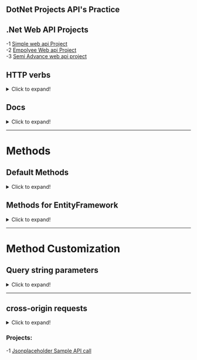 ## DotNet Projects API's Practice

## .Net Web API Projects
-1 [Simple web api Project](https://github.com/Dushyantsingh-ds/dotnet-api/tree/main/Projects/WebApplication_project_03) <br/>
-2 [Empolyee Web api Project](https://github.com/Dushyantsingh-ds/dotnet-api/tree/main/Projects/EmployeeService_project_04) <br/>
-3 [Semi Advance web api project](https://github.com/Dushyantsingh-ds/dotnet-api/tree/main/Projects/JsonProject_05) <br/>

## HTTP verbs
<details>
  <summary>Click to expand!</summary>
  
|HTTP Verb	| CRUD	| Entire Collection (e.g. /customers)	| Specific Item (e.g. /customers/{id}) |
|---|---|---|---|
|POST |Create |	201 (Created), 'Location' header with link to /customers/{id} containing new ID. |	404 (Not Found), 409 (Conflict) if resource already exists..
| GET | Read |	200 (OK), list of customers. Use pagination, sorting and filtering to navigate big lists. |	200 (OK), single customer. 404 (Not Found), if ID not found or invalid.
| PUT |	Update/Replace |	405 (Method Not Allowed), unless you want to update/replace every resource in the entire collection.	200 (OK) or 204 (No Content). 404 (Not Found), if ID not found or invalid.
| PATCH |	Update/Modify	| 405 (Method Not Allowed), unless you want to modify the collection itself.	| 200 (OK) or 204 (No Content). 404 (Not Found), if ID not found or invalid.
| DELETE |	Delete	| 405 (Method Not Allowed), unless you want to delete the whole collection—not often desirable.	200 (OK). | 404 (Not Found), if ID not found or invalid.
</details>

## Docs 
<details>
  <summary>Click to expand!</summary>
-1 Web API Content Negotiation <br/><br/>

Accetpt:application/xml <br/>
Accetpt:application/json <br/>
  
## jsonpFormatter  
<details>
  <summary>Click to expand!</summary>
  
## -1 Install NuGet Package.  <br/>
  
 ### 1.1-Package Manager Console. <br>
  Use this cmd in VS Terminal <br>
  ``` Install-Package WebApiContrib.Formatting.Jsonp ``` 
## 2 Add NameSpace
  ``` using WebApiContrib.Formatting.Jsonp; ```
## 3 Edit Config file <br>
  
Open the file App_Start/WebApiConfig.cs. Add the following code to the WebApiConfig.Register method: 
  ```
var jsonpFormatter = new JsonpMediaTypeFormatter(config.Formatters.JsonFormatter);
config.Formatters.Insert(0, jsonpFormatter);
  ```
  
  From this 
  ```
   public static void Register(HttpConfiguration config)
        {
            // Web API configuration and services
            // Configure Web API to use only bearer token authentication.
            config.SuppressDefaultHostAuthentication();
            config.Filters.Add(new HostAuthenticationFilter(OAuthDefaults.AuthenticationType));

            // Web API routes
            config.MapHttpAttributeRoutes();

            config.Routes.MapHttpRoute(
                name: "DefaultApi",
                routeTemplate: "api/{controller}/{id}",
                defaults: new { id = RouteParameter.Optional }
            );
        }
  ```
  
  To this
  ```
    public static void Register(HttpConfiguration config)
        {
            // Web API configuration and services
            // Configure Web API to use only bearer token authentication.
            config.SuppressDefaultHostAuthentication();
            config.Filters.Add(new HostAuthenticationFilter(OAuthDefaults.AuthenticationType));

            // Web API routes
            config.MapHttpAttributeRoutes();

            config.Routes.MapHttpRoute(
                name: "DefaultApi",
                routeTemplate: "api/{controller}/{id}",
                defaults: new { id = RouteParameter.Optional }
            );
            var jsonpFormatter = new JsonpMediaTypeFormatter(config.Formatters.JsonFormatter);
            config.Formatters.Insert(0, jsonpFormatter); 
        }
  ```
</details>
</details>

------------------

# Methods 
## Default Methods
<details>
  <summary>Click to expand!</summary>
  
  ```
  public class ValuesController : ApiController
{
    static List<string> strings = new List<string>()
    {
        "value0", "value1", "value2"
    };
    // GET api/values
    public IEnumerable<string> Get()
    {
        return strings;
    }

    // GET api/values/5
    public string Get(int id)
    {
        return strings[id];
    }

    // POST api/values
    public void Post([FromBody]string value)
    {
        strings.Add(value);
    }

    // PUT api/values/5
    public void Put(int id, [FromBody]string value)
    {
        strings[id] = value;
    }

    // DELETE api/values/5
    public void Delete(int id)
    {
        strings.RemoveAt(id);
    }
}
```

  </details>

## Methods for EntityFramework
  <details>
  <summary>Click to expand!</summary>
    
-----
### Get 
<details>
  <summary>Click to expand!</summary>
  
  ``` 
   public IEnumerable<Employee> Get()
        {
            using(EmployeeDBEntities entities = new EmployeeDBEntities())
            {
                return entities.Employees.ToList();
            }
        }
  ```
  
  </details>
  
 ### Get (int Id)
<details>
  <summary>Click to expand!</summary>
  
  ``` 
   public Employee Get(int id)
        {
            using (EmployeeDBEntities entities = new EmployeeDBEntities())
            {
                return entities.Employees.FirstOrDefault(e => e.ID == id);
            }
        }
  ```
  </details> 
  
   ### Get (int Id) [HttpResponseMessage]
<details>
  <summary>Click to expand!</summary>
  
  ``` 
public HttpResponseMessage Get(int id)
{
    using (EmployeeDBEntities entities = new EmployeeDBEntities())
    {
        var entity = entities.Employees.FirstOrDefault(e => e.ID == id);
        if (entity != null)
        {
            return Request.CreateResponse(HttpStatusCode.OK, entity);
        }
        else
        {
            return Request.CreateErrorResponse(HttpStatusCode.NotFound,
                "Employee with Id " + id.ToString() + " not found");
        }
    }
}
  ```
  </details> 
  
  -----
  
  ### Post ([FromBody] Employee employee)
<details>
  <summary>Click to expand!</summary>
  
  ``` 
   public void Post([FromBody] Employee employee)
{
    using (EmployeeDBEntities entities = new EmployeeDBEntities())
    {
        entities.Employees.Add(employee);
        entities.SaveChanges();
    }
}
  ```
  </details> 
  
   ### Post ([FromBody] Employee employee) [HttpResponseMessage]
<details>
  <summary>Click to expand!</summary>
  
  ``` 
 public HttpResponseMessage Post([FromBody] Employee employee)
{
    try
    {
        using (EmployeeDBEntities entities = new EmployeeDBEntities())
        {
            entities.Employees.Add(employee);
            entities.SaveChanges();

            var message = Request.CreateResponse(HttpStatusCode.Created, employee);
            message.Headers.Location = new Uri(Request.RequestUri +
                employee.ID.ToString());

            return message;
        }
    }
    catch (Exception ex)
    {
        return Request.CreateErrorResponse(HttpStatusCode.BadRequest, ex);
    }
}
  ```
  </details> 
  
   -----
  
  ### Delete (int id)
<details>
  <summary>Click to expand!</summary>
  
  ``` 
   public void Delete(int id)
{
    using (EmployeeDBEntities entities = new EmployeeDBEntities())
    {
        entities.Employees.Remove(entities.Employees.FirstOrDefault(e => e.ID == id));
        entities.SaveChanges();
    }
}

  ```
  </details> 
  
  ### Delete (int id) [HttpResponseMessage]
<details>
  <summary>Click to expand!</summary>
  
  ``` 
  public HttpResponseMessage Delete(int id)
{
    try
    {
        using (EmployeeDBEntities entities = new EmployeeDBEntities())
        {
            var entity = entities.Employees.FirstOrDefault(e => e.ID == id);
            if (entity == null)
            {
                return Request.CreateErrorResponse(HttpStatusCode.NotFound,
                    "Employee with Id = " + id.ToString() + " not found to delete");
            }
            else
            {
                entities.Employees.Remove(entity);
                entities.SaveChanges();
                return Request.CreateResponse(HttpStatusCode.OK);
            }
        }
    }
    catch (Exception ex)
    {
        return Request.CreateErrorResponse(HttpStatusCode.BadRequest, ex);
    }
}
  ```
  </details> 
  
   -----
  
  ### Put (int id, [FromBody]Employee employee)
<details>
  <summary>Click to expand!</summary>
  
  ``` 
  public void Put(int id, [FromBody]Employee employee)
{
    using (EmployeeDBEntities entities = new EmployeeDBEntities())
    {
        var entity = entities.Employees.FirstOrDefault(e => e.ID == id);

        entity.FirstName = employee.FirstName;
        entity.LastName = employee.LastName;
        entity.Gender = employee.Gender;
        entity.Salary = employee.Salary;

        entities.SaveChanges();
    }
}
  ```
  </details> 
  
   ### Put (int id, [FromBody]Employee employee) [HttpResponseMessage]
<details>
  <summary>Click to expand!</summary>
  
  ``` 
 public HttpResponseMessage Put(int id, [FromBody]Employee employee)
{
    try
    {
        using (EmployeeDBEntities entities = new EmployeeDBEntities())
        {
            var entity = entities.Employees.FirstOrDefault(e => e.ID == id);
            if (entity == null)
            {
                return Request.CreateErrorResponse(HttpStatusCode.NotFound,
                    "Employee with Id " + id.ToString() + " not found to update");
            }
            else
            {
                entity.FirstName = employee.FirstName;
                entity.LastName = employee.LastName;
                entity.Gender = employee.Gender;
                entity.Salary = employee.Salary;

                entities.SaveChanges();

                return Request.CreateResponse(HttpStatusCode.OK, entity);
            }
        }
    }
    catch (Exception ex)
    {
        return Request.CreateErrorResponse(HttpStatusCode.BadRequest, ex);
    }
}
  ```
  </details> 
  </details> 
  
  -----
  
  
# Method Customization  

## Query string parameters
<details>
  <summary>Click to expand!</summary>
  
   -----
  
  ### Get(string gender = "All")
<details>
  <summary>Click to expand!</summary>
  
  ``` 
  public HttpResponseMessage Get(string gender = "All")
{
    using (EmployeeDBEntities entities = new EmployeeDBEntities())
    {
        switch (gender.ToLower())
        {
            case "all":
                return Request.CreateResponse(HttpStatusCode.OK,
                    entities.Employees.ToList());
            case "male":
                return Request.CreateResponse(HttpStatusCode.OK,
                    entities.Employees.Where(e => e.Gender.ToLower() == "male").ToList());
            case "female":
                return Request.CreateResponse(HttpStatusCode.OK,
                    entities.Employees.Where(e => e.Gender.ToLower() == "female").ToList());
            default:
                return Request.CreateErrorResponse(HttpStatusCode.BadRequest,
                    "Value for gender must be Male, Female or All. " + gender + " is invalid.");
        }
    }
}
  ```
  </details> 
  </details>
  
  -----
  

    
## cross-origin requests  
<details>
  <summary>Click to expand!</summary>
  
## -1 Install NuGet Package.  <br/>
  
 ### 1.1-Package Manager Console. <br>
  Use this cmd in VS Terminal <br>
  ``` Install-Package Microsoft.AspNet.WebApi.Cors ``` 
## 2 Include the following 2 lines of code in Register() method of WebApiConfig class in WebApiConfig.cs file in App_Start folder
  ``` 
  EnableCorsAttribute cors = new EnableCorsAttribute("*", "*", "*");
  config.EnableCors(); 
  ```
## Code Demo
  
  From this 
  ```
   public static void Register(HttpConfiguration config)
        {
            // Web API configuration and services
            // Configure Web API to use only bearer token authentication.
            config.SuppressDefaultHostAuthentication();
            config.Filters.Add(new HostAuthenticationFilter(OAuthDefaults.AuthenticationType));

            // Web API routes
            config.MapHttpAttributeRoutes();

            config.Routes.MapHttpRoute(
                name: "DefaultApi",
                routeTemplate: "api/{controller}/{id}",
                defaults: new { id = RouteParameter.Optional }
            );
        }
  ```
  
  To this
  ```
    public static void Register(HttpConfiguration config)
        {
            // Web API configuration and services
            // Configure Web API to use only bearer token authentication.
            config.SuppressDefaultHostAuthentication();
            config.Filters.Add(new HostAuthenticationFilter(OAuthDefaults.AuthenticationType));

            // Web API routes
            config.MapHttpAttributeRoutes();

            config.Routes.MapHttpRoute(
                name: "DefaultApi",
                routeTemplate: "api/{controller}/{id}",
                defaults: new { id = RouteParameter.Optional }
            );
            EnableCorsAttribute cors = new EnableCorsAttribute("*", "*", "*");
            config.EnableCors();
        }
  ```
</details>

### Projects:
-1 [Jsonplaceholder Sample API call](https://github.com/Dushyantsingh-ds/dotnet-api/tree/main/Projects/WebApplication_project_03)

